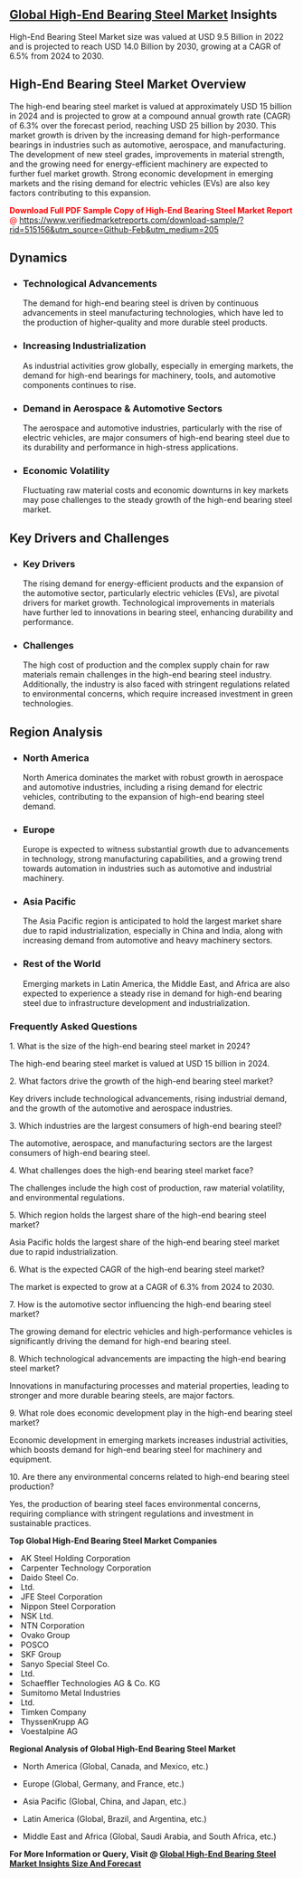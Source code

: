 <h2><a href="https://www.verifiedmarketreports.com/download-sample/?rid=515156&amp;utm_source=Github&amp;utm_medium=205" target="_blank">Global High-End Bearing Steel Market</a> Insights</h2><p>High-End Bearing Steel Market size was valued at USD 9.5 Billion in 2022 and is projected to reach USD 14.0 Billion by 2030, growing at a CAGR of 6.5% from 2024 to 2030.</p><p><h2>High-End Bearing Steel Market Overview</h2> <p>The high-end bearing steel market is valued at approximately USD 15 billion in 2024 and is projected to grow at a compound annual growth rate (CAGR) of 6.3% over the forecast period, reaching USD 25 billion by 2030. This market growth is driven by the increasing demand for high-performance bearings in industries such as automotive, aerospace, and manufacturing. The development of new steel grades, improvements in material strength, and the growing need for energy-efficient machinery are expected to further fuel market growth. Strong economic development in emerging markets and the rising demand for electric vehicles (EVs) are also key factors contributing to this expansion.</p> <p><p><span class=""><span style="color: #ff0000;"><strong>Download Full PDF Sample Copy of High-End Bearing Steel Market Report</strong> @ </span><a href="https://www.verifiedmarketreports.com/download-sample/?rid=515156&amp;utm_source=Github-Feb&amp;utm_medium=205" target="_blank">https://www.verifiedmarketreports.com/download-sample/?rid=515156&amp;utm_source=Github-Feb&amp;utm_medium=205</a></span></p></p> <h2>Dynamics</h2> <ul> <li><h3>Technological Advancements</h3> The demand for high-end bearing steel is driven by continuous advancements in steel manufacturing technologies, which have led to the production of higher-quality and more durable steel products.</li> <li><h3>Increasing Industrialization</h3> As industrial activities grow globally, especially in emerging markets, the demand for high-end bearings for machinery, tools, and automotive components continues to rise.</li> <li><h3>Demand in Aerospace & Automotive Sectors</h3> The aerospace and automotive industries, particularly with the rise of electric vehicles, are major consumers of high-end bearing steel due to its durability and performance in high-stress applications.</li> <li><h3>Economic Volatility</h3> Fluctuating raw material costs and economic downturns in key markets may pose challenges to the steady growth of the high-end bearing steel market.</li> </ul> <h2>Key Drivers and Challenges</h2> <ul> <li><h3>Key Drivers</h3> The rising demand for energy-efficient products and the expansion of the automotive sector, particularly electric vehicles (EVs), are pivotal drivers for market growth. Technological improvements in materials have further led to innovations in bearing steel, enhancing durability and performance.</li> <li><h3>Challenges</h3> The high cost of production and the complex supply chain for raw materials remain challenges in the high-end bearing steel industry. Additionally, the industry is also faced with stringent regulations related to environmental concerns, which require increased investment in green technologies.</li> </ul> <h2>Region Analysis</h2> <ul> <li><h3>North America</h3> North America dominates the market with robust growth in aerospace and automotive industries, including a rising demand for electric vehicles, contributing to the expansion of high-end bearing steel demand.</li> <li><h3>Europe</h3> Europe is expected to witness substantial growth due to advancements in technology, strong manufacturing capabilities, and a growing trend towards automation in industries such as automotive and industrial machinery.</li> <li><h3>Asia Pacific</h3> The Asia Pacific region is anticipated to hold the largest market share due to rapid industrialization, especially in China and India, along with increasing demand from automotive and heavy machinery sectors.</li> <li><h3>Rest of the World</h3> Emerging markets in Latin America, the Middle East, and Africa are also expected to experience a steady rise in demand for high-end bearing steel due to infrastructure development and industrialization.</li> </ul> <h3>Frequently Asked Questions</h3> <p>1. What is the size of the high-end bearing steel market in 2024?</p> <p>The high-end bearing steel market is valued at USD 15 billion in 2024.</p> <p>2. What factors drive the growth of the high-end bearing steel market?</p> <p>Key drivers include technological advancements, rising industrial demand, and the growth of the automotive and aerospace industries.</p> <p>3. Which industries are the largest consumers of high-end bearing steel?</p> <p>The automotive, aerospace, and manufacturing sectors are the largest consumers of high-end bearing steel.</p> <p>4. What challenges does the high-end bearing steel market face?</p> <p>The challenges include the high cost of production, raw material volatility, and environmental regulations.</p> <p>5. Which region holds the largest share of the high-end bearing steel market?</p> <p>Asia Pacific holds the largest share of the high-end bearing steel market due to rapid industrialization.</p> <p>6. What is the expected CAGR of the high-end bearing steel market?</p> <p>The market is expected to grow at a CAGR of 6.3% from 2024 to 2030.</p> <p>7. How is the automotive sector influencing the high-end bearing steel market?</p> <p>The growing demand for electric vehicles and high-performance vehicles is significantly driving the demand for high-end bearing steel.</p> <p>8. Which technological advancements are impacting the high-end bearing steel market?</p> <p>Innovations in manufacturing processes and material properties, leading to stronger and more durable bearing steels, are major factors.</p> <p>9. What role does economic development play in the high-end bearing steel market?</p> <p>Economic development in emerging markets increases industrial activities, which boosts demand for high-end bearing steel for machinery and equipment.</p> <p>10. Are there any environmental concerns related to high-end bearing steel production?</p> <p>Yes, the production of bearing steel faces environmental concerns, requiring compliance with stringent regulations and investment in sustainable practices.</p> </p><p><strong>Top Global High-End Bearing Steel Market Companies</strong></p><div data-test-id=""><p><li>AK Steel Holding Corporation</li><li> Carpenter Technology Corporation</li><li> Daido Steel Co.</li><li> Ltd.</li><li> JFE Steel Corporation</li><li> Nippon Steel Corporation</li><li> NSK Ltd.</li><li> NTN Corporation</li><li> Ovako Group</li><li> POSCO</li><li> SKF Group</li><li> Sanyo Special Steel Co.</li><li> Ltd.</li><li> Schaeffler Technologies AG & Co. KG</li><li> Sumitomo Metal Industries</li><li> Ltd.</li><li> Timken Company</li><li> ThyssenKrupp AG</li><li> Voestalpine AG</li></p><div><strong>Regional Analysis of&nbsp;Global High-End Bearing Steel Market</strong></div><ul><li dir="ltr"><p dir="ltr">North America&nbsp;(Global, Canada, and Mexico, etc.)</p></li><li dir="ltr"><p dir="ltr">Europe (Global, Germany, and France, etc.)</p></li><li dir="ltr"><p dir="ltr">Asia Pacific&nbsp;(Global, China, and Japan, etc.)</p></li><li dir="ltr"><p dir="ltr">Latin America&nbsp;(Global, Brazil, and Argentina, etc.)</p></li><li dir="ltr">Middle East and Africa&nbsp;(Global, Saudi Arabia, and South Africa, etc.)</li></ul><p><strong>For More Information or Query, Visit @&nbsp;</strong><strong><a href="https://www.verifiedmarketreports.com/product/high-end-bearing-steel-market/?utm_source=Github&amp;utm_medium=205" target="_blank">Global High-End Bearing Steel Market Insights Size And Forecast</a></strong></p></div>
